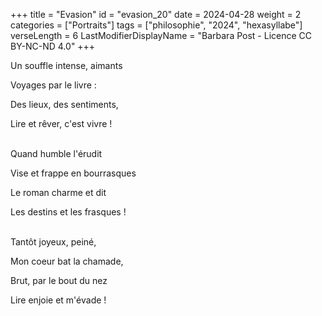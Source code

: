 +++
title = "Evasion"
id = "evasion_20"
date = 2024-04-28
weight = 2
categories = ["Portraits"]
tags = ["philosophie", "2024", "hexasyllabe"]
verseLength = 6
LastModifierDisplayName = "Barbara Post - Licence CC BY-NC-ND 4.0"
+++

Un souffle intense, aimants

Voyages par le livre :

Des lieux, des sentiments,

Lire et rêver, c'est vivre !

 \
Quand humble l'érudit

Vise et frappe en bourrasques

Le roman charme et dit

Les destins et les frasques !

 \
Tantôt joyeux, peiné,

Mon coeur bat la chamade,

Brut, par le bout du nez

Lire enjoie et m'évade !
